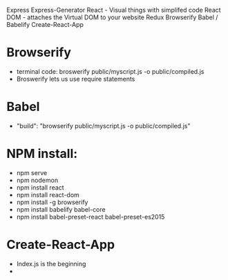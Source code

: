 Express
Express-Generator
React - Visual things with simplifed code
React DOM - attaches the Virtual DOM to your website
Redux
Browserify
Babel / Babelify
Create-React-App

# Browserify
- terminal code:  broswerify public/myscript.js -o public/compiled.js
- Broswerify lets us use require statements

# Babel
- "build": "browserify public/myscript.js -o public/compiled.js"

# NPM install:
- npm serve
- npm nodemon
- npm install react
- npm install react-dom
- npm install -g browserify
- npm install babelify babel-core
- npm install babel-preset-react babel-preset-es2015

# Create-React-App
- Index.js is the beginning
- 